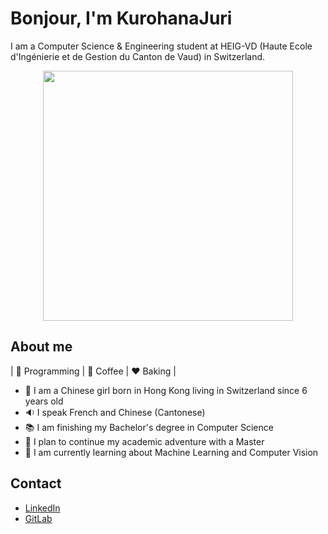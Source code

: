 # Bonjour, I'm KurohanaJuri

I am a Computer Science & Engineering student at HEIG-VD (Haute Ecole d'Ingénierie et de Gestion du Canton de Vaud) in Switzerland. 

<p align="center">
    <img width="400" src="https://media.giphy.com/media/SP6nsoM3MgLFS/giphy.gif">
</p>

## About me

| :purple_heart: Programming | :blue_heart: Coffee | :heart: Baking |

- :panda_face: I am a Chinese girl born in Hong Kong living in Switzerland since 6 years old
- :sound: I speak French and Chinese (Cantonese)
- :books: I am finishing my Bachelor's degree in Computer Science
- :crystal_ball: I plan to continue my academic adventure with a Master
- :seedling: I am currently learning about Machine Learning and Computer Vision

## Contact

- [LinkedIn](https://www.linkedin.com/in/chau-ying-kot-6167b2105/)
- [GitLab](https://gitlab.com/KurohanaJuri)

<!--
**KurohanaJuri/KurohanaJuri** is a ✨ _special_ ✨ repository because its `README.md` (this file) appears on your GitHub profile.

Here are some ideas to get you started:

- 🔭 I’m currently working on ...
- 🌱 I’m currently learning ...
- 👯 I’m looking to collaborate on ...
- 🤔 I’m looking for help with ...
- 💬 Ask me about ...
- 📫 How to reach me: ...
- 😄 Pronouns: ...
- ⚡ Fun fact: ...
-->
